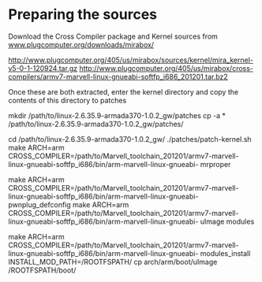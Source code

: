 Preparing the sources
=====================

Download the Cross Compiler package and Kernel sources from
www.plugcomputer.org/downloads/mirabox/

http://www.plugcomputer.org/405/us/mirabox/sources/kernel/mira_kernel-v5-0-1-120924.tar.gz
http://www.plugcomputer.org/405/us/mirabox/cross-compilers/armv7-marvell-linux-gnueabi-softfp_i686_201201.tar.bz2

Once these are both extracted, enter the kernel directory and copy the contents
of this directory to patches

mkdir /path/to/linux-2.6.35.9-armada370-1.0.2_gw/patches
cp -a * /path/to/linux-2.6.35.9-armada370-1.0.2_gw/patches/

cd /path/to/linux-2.6.35.9-armada370-1.0.2_gw/
./patches/patch-kernel.sh
make ARCH=arm CROSS_COMPILER=/path/to/Marvell_toolchain_201201/armv7-marvell-linux-gnueabi-softfp_i686/bin/arm-marvell-linux-gnueabi- mrproper

make ARCH=arm CROSS_COMPILER=/path/to/Marvell_toolchain_201201/armv7-marvell-linux-gnueabi-softfp_i686/bin/arm-marvell-linux-gnueabi- pwnplug_defconfig
make ARCH=arm CROSS_COMPILER=/path/to/Marvell_toolchain_201201/armv7-marvell-linux-gnueabi-softfp_i686/bin/arm-marvell-linux-gnueabi- uImage modules



make ARCH=arm CROSS_COMPILER=/path/to/Marvell_toolchain_201201/armv7-marvell-linux-gnueabi-softfp_i686/bin/arm-marvell-linux-gnueabi- modules_install INSTALL_MOD_PATH=/ROOTFSPATH/
cp arch/arm/boot/uImage /ROOTFSPATH/boot/

